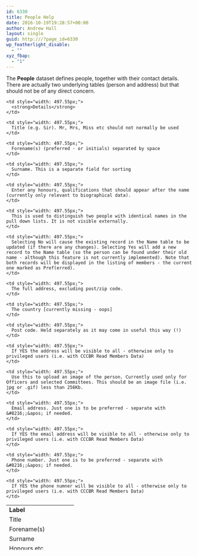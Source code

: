 ```yaml
---
id: 6330
title: People Help
date: 2016-10-19T19:28:57+00:00
author: Andrew Hall
layout: single
guid: http:///?page_id=6330
wp_featherlight_disable:
  - ""
xyz_fbap:
  - "1"
---
```

The **People** dataset defines people, together with their contact details. There are actually two underlying tables (person and address) but that should not be of any direct concern.

<table style="height: 121px; width: 681px;">
  <tr>
    <td style="width: 167.45px;">
      <strong>Label</strong>
    </td>
    
    <td style="width: 497.55px;">
      <strong>Details</strong>
    </td>
  </tr>
  
  <tr>
    <td style="width: 167.45px;">
      Title
    </td>
    
    <td style="width: 497.55px;">
      Title (e.g. Sir). Mr, Mrs, Miss etc should not normally be used
    </td>
  </tr>
  
  <tr>
    <td style="width: 167.45px;">
      Forename(s)
    </td>
    
    <td style="width: 497.55px;">
      Forename(s) (preferred - or initials) separated by space
    </td>
  </tr>
  
  <tr>
    <td style="width: 167.45px;">
      Surname
    </td>
    
    <td style="width: 497.55px;">
      Surname. This is a separate field for sorting
    </td>
  </tr>
  
  <tr>
    <td style="width: 167.45px;">
      Honours etc
    </td>
    
    <td style="width: 497.55px;">
      Enter any honours, qualifications that should appear after the name (currently only relevant to biographical data).
    </td>
  </tr>
  
  <tr>
    <td style="width: 167.45px;">
      Distinct ID
    </td>
    
    <td style="width: 497.55px;">
      This is used to distinguish two people with identical names in the pull down lists. It is not visible externally.
    </td>
  </tr>
  
  <tr>
    <td style="width: 167.45px;">
      Change of Name
    </td>
    
    <td style="width: 497.55px;">
      Selecting No will cause the existing record in the Name table to be updated (if there are any changes). Selecting Yes will add a new record to the Name table (so the person can be found under their old name - although this feature is not currently implemented). Note that both records will be displayed in the listing of members - the current one marked as Pref(erred).
    </td>
  </tr>
  
  <tr>
    <td style="width: 167.45px;">
      Address
    </td>
    
    <td style="width: 497.55px;">
      The full address, excluding post/zip code.
    </td>
  </tr>
  
  <tr>
    <td style="width: 167.45px;">
      Country
    </td>
    
    <td style="width: 497.55px;">
      The country [currently missing - oops]
    </td>
  </tr>
  
  <tr>
    <td style="width: 167.45px;">
      Post/Zip code
    </td>
    
    <td style="width: 497.55px;">
      Post code. Held separately as it may come in useful this way (!)
    </td>
  </tr>
  
  <tr>
    <td style="width: 167.45px;">
      Address Visible
    </td>
    
    <td style="width: 497.55px;">
      If YES the address will be visible to all - otherwise only to privileged users (i.e. with CCCBR Read Members Data)
    </td>
  </tr>
  
  <tr>
    <td style="width: 167.45px;">
      Upload New Image
    </td>
    
    <td style="width: 497.55px;">
      Use this to upload an image of the person. Currently used only for Officers and selected Committees. This should be an image file (i.e. jpg or .gif) less than 256Kb.
    </td>
  </tr>
  
  <tr>
    <td style="width: 167.45px;">
      Email
    </td>
    
    <td style="width: 497.55px;">
      Email address. Just one is to be preferred - separate with &#8216;;&apos; if needed.
    </td>
  </tr>
  
  <tr>
    <td style="width: 167.45px;">
      Email Visible
    </td>
    
    <td style="width: 497.55px;">
      If YES the email address will be visible to all - otherwise only to privileged users (i.e. with CCCBR Read Members Data)
    </td>
  </tr>
  
  <tr>
    <td style="width: 167.45px;">
      Phone Number(s)
    </td>
    
    <td style="width: 497.55px;">
      Phone number. Just one is to be preferred - separate with &#8216;;&apos; if needed.
    </td>
  </tr>
  
  <tr>
    <td style="width: 167.45px;">
      Phone Visible
    </td>
    
    <td style="width: 497.55px;">
      If YES the phone numner will be visible to all - otherwise only to privileged users (i.e. with CCCBR Read Members Data)
    </td>
  </tr>
</table>

 

